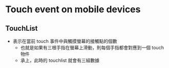 # Touch event on mobile devices

##  TouchList
- 表示在當前 touch 事件中與觸摸螢幕的接觸點的個數
  - 也就是如果有三根手指在螢幕上滑動，則每個手指都會對應到一個 touch 物件
  - 承上，此時的 touchlist 就會有三組數據